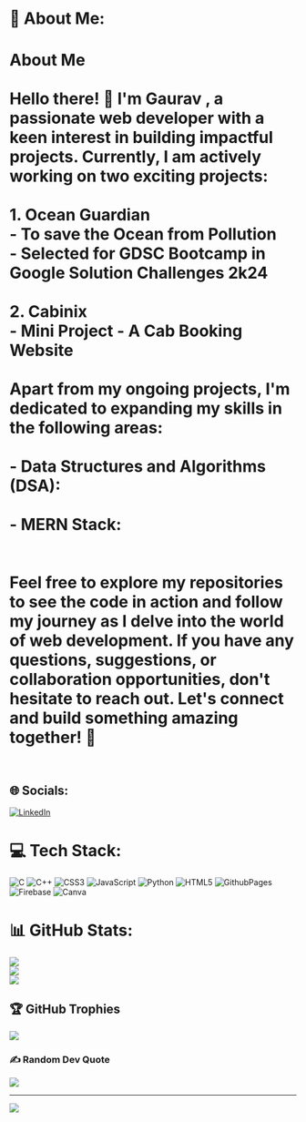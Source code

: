 # 💫 About Me:
# About Me<br><br>Hello there! 👋 I'm Gaurav , a passionate web developer with a keen interest in building impactful projects. Currently, I am actively working on two exciting projects:<br><br>1. **Ocean Guardian**<br>   - To save the  Ocean from Pollution <br>   - Selected for GDSC Bootcamp in Google Solution Challenges 2k24<br><br>2. **Cabinix**<br>   - Mini Project - A Cab Booking Website<br>  <br>Apart from my ongoing projects, I'm dedicated to expanding my skills in the following areas:<br><br>- **Data Structures and Algorithms (DSA):**<br>  <br>- **MERN Stack:**<br> <br><br>Feel free to explore my repositories to see the code in action and follow my journey as I delve into the world of web  development. If you have any questions, suggestions, or collaboration opportunities, don't hesitate to reach out. Let's connect and build something amazing together! 🚀<br><br>


## 🌐 Socials:
[![LinkedIn](https://img.shields.io/badge/LinkedIn-%230077B5.svg?logo=linkedin&logoColor=white)](https://linkedin.com/in/gauravsingh096) 

# 💻 Tech Stack:
![C](https://img.shields.io/badge/c-%2300599C.svg?style=for-the-badge&logo=c&logoColor=white) ![C++](https://img.shields.io/badge/c++-%2300599C.svg?style=for-the-badge&logo=c%2B%2B&logoColor=white) ![CSS3](https://img.shields.io/badge/css3-%231572B6.svg?style=for-the-badge&logo=css3&logoColor=white) ![JavaScript](https://img.shields.io/badge/javascript-%23323330.svg?style=for-the-badge&logo=javascript&logoColor=%23F7DF1E) ![Python](https://img.shields.io/badge/python-3670A0?style=for-the-badge&logo=python&logoColor=ffdd54) ![HTML5](https://img.shields.io/badge/html5-%23E34F26.svg?style=for-the-badge&logo=html5&logoColor=white) ![GithubPages](https://img.shields.io/badge/github%20pages-121013?style=for-the-badge&logo=github&logoColor=white) ![Firebase](https://img.shields.io/badge/Firebase-039BE5?style=for-the-badge&logo=Firebase&logoColor=white) ![Canva](https://img.shields.io/badge/Canva-%2300C4CC.svg?style=for-the-badge&logo=Canva&logoColor=white)
# 📊 GitHub Stats:
![](https://github-readme-stats.vercel.app/api?username=gauravsingh096&theme=radical&hide_border=false&include_all_commits=false&count_private=false)<br/>
![](https://github-readme-streak-stats.herokuapp.com/?user=gauravsingh096&theme=radical&hide_border=false)<br/>
![](https://github-readme-stats.vercel.app/api/top-langs/?username=gauravsingh096&theme=radical&hide_border=false&include_all_commits=false&count_private=false&layout=compact)

## 🏆 GitHub Trophies
![](https://github-profile-trophy.vercel.app/?username=gauravsingh096&theme=radical&no-frame=false&no-bg=false&margin-w=4)

### ✍️ Random Dev Quote
![](https://quotes-github-readme.vercel.app/api?type=horizontal&theme=radical)

---
[![](https://visitcount.itsvg.in/api?id=gauravsingh096&icon=5&color=4)](https://visitcount.itsvg.in)

<!-- Proudly created with GPRM ( https://gprm.itsvg.in ) -->
